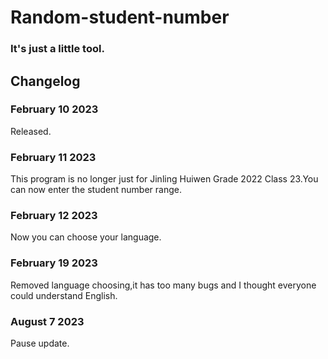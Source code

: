 # Random-student-number
### It's just a little tool.
## Changelog
### February 10 2023
Released.
### February 11 2023
This program is no longer just for Jinling Huiwen Grade 2022 Class 23.You can now enter the student number range.
### February 12 2023
Now you can choose your language.
### February 19 2023
Removed language choosing,it has too many bugs and I thought everyone could understand English.
### August 7 2023
Pause update.
